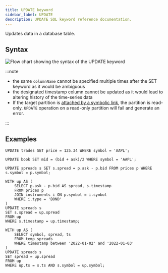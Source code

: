 ```yaml
---
title: UPDATE keyword
sidebar_label: UPDATE
description: UPDATE SQL keyword reference documentation.
---
```


Updates data in a database table.

## Syntax

![Flow chart showing the syntax of the UPDATE keyword](/img/docs/diagrams/update.svg)

:::note

- the same `columnName` cannot be specified multiple times after the SET keyword
  as it would be ambiguous
- the designated timestamp column cannot be updated as it would lead to altering
  history of the time-series data
- If the target partition is
  [attached by a symbolic link](/docs/reference/sql/alter-table-attach-partition/#symbolic-links),
  the partition is read-only. `UPDATE` operation on a read-only partition will
  fail and generate an error.

:::

## Examples

```questdb-sql title="Update with constant"
UPDATE trades SET price = 125.34 WHERE symbol = 'AAPL';
```

```questdb-sql title="Update with function"
UPDATE book SET mid = (bid + ask)/2 WHERE symbol = 'AAPL';
```

```questdb-sql title="Update with subquery"
UPDATE spreads s SET s.spread = p.ask - p.bid FROM prices p WHERE s.symbol = p.symbol;
```

```questdb-sql title="Update with multiple joins"
WITH up AS (
    SELECT p.ask - p.bid AS spread, s.timestamp
    FROM prices p
    JOIN instruments i ON p.symbol = i.symbol
    WHERE i.type = 'BOND'
)
UPDATE spreads s
SET s.spread = up.spread
FROM up
WHERE s.timestamp = up.timestamp;
```

```questdb-sql title="Update with a sub-query"
WITH up AS (
    SELECT symbol, spread, ts
    FROM temp_spreads
    WHERE timestamp between '2022-01-02' and '2022-01-03'
)
UPDATE spreads s
SET spread = up.spread
FROM up
WHERE up.ts = s.ts AND s.symbol = up.symbol;
```
